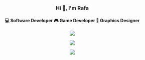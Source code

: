 <p>
	<h3 align="center">Hi 👋, I'm Rafa</h3>
</p>
<p align="center">
	<h4 align="center">
    💻 Software Developer 
    🎮 Game Developer 
    📏 Graphics Designer  
	</h4>
</p>
<p align="center">
    <img  src="https://github-readme-stats.vercel.app/api?username=raf-underscore&theme=dark&hide_border=true" />
</p>
<p align="center">
	<img  src="https://github-readme-stats.vercel.app/api/top-langs/?username=raf-underscore&theme=dark&layout=compact&hide_border=true&card_width=445"/>
</p>
<p align="center">
	<img  src="https://github-readme-stats.vercel.app/api/wakatime?username=raf-underscore&theme=dark&layout=compact&hide_border=true&card_width=445"/>
</p>
 
